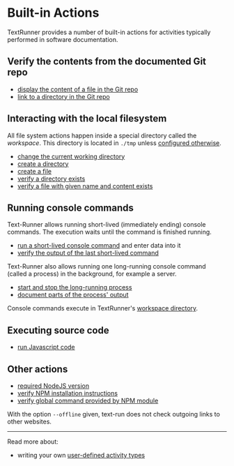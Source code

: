 # Built-in Actions

TextRunner provides a number of built-in actions
for activities typically performed in software documentation.


## Verify the contents from the documented Git repo

* [display the content of a file in the Git repo](verify_source_file_content.md)
* [link to a directory in the Git repo](verify_source_contains_directory.md)


## Interacting with the local filesystem

All file system actions happen inside a special directory called the _workspace_.
This directory is located in `./tmp` unless [configured otherwise](../configuration.md).

* [change the current working directory](cd.md)
* [create a directory](create_directory.md)
* [create a file](create_file.md)
* [verify a directory exists](verify_workspace_contains_directory.md)
* [verify a file with given name and content exists](verify_workspace_file_content.md)


## Running console commands

Text-Runner allows running short-lived (immediately ending) console commands.
The execution waits until the command is finished running.
* [run a short-lived console command](run_console_command.md)
  and enter data into it
* [verify the output of the last short-lived command](verify_console_command_output.md)

Text-Runner also allows running one long-running console command
(called a process) in the background,
for example a server.
* [start and stop the long-running process](start_stop_process.md)
* [document parts of the process' output](verify_process_output.md)

Console commands execute in TextRunner's
[workspace directory](#interacting-with-the-local-filesystem).


## Executing source code

* [run Javascript code](run_javascript.md)


## Other actions

* [required NodeJS version](minimum-node-version.md)
* [verify NPM installation instructions](verify_npm_install.md)
* [verify global command provided by NPM module](verify_npm_global_command.md)

With the option `--offline` given, text-run does not check outgoing links to other websites.


<hr>

Read more about:
- writing your own [user-defined activity types](../user-defined-activity-types.md)
